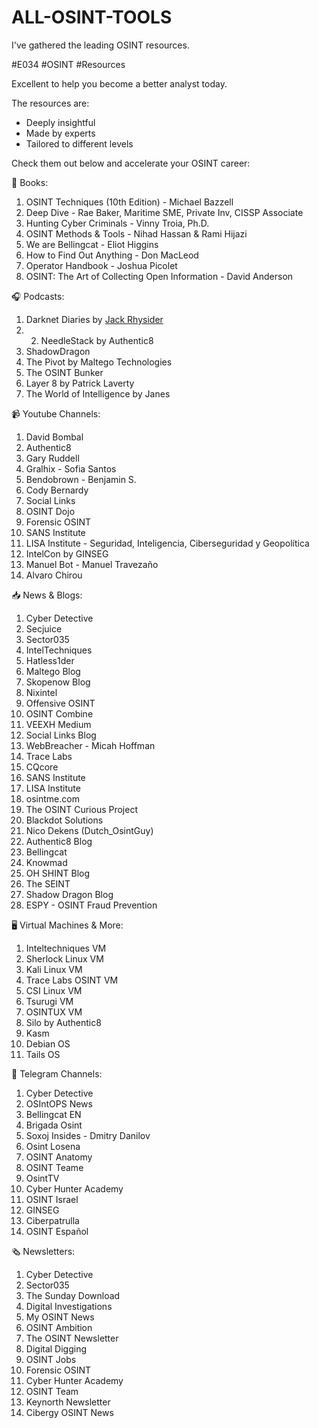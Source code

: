 # ALL-OSINT-TOOLS

I've gathered the leading OSINT resources.

#E034 #OSINT #Resources

Excellent to help you become a better analyst today.

The resources are:

- Deeply insightful
- Made by experts
- Tailored to different levels

Check them out below and accelerate your OSINT career:

📘 Books:

1. OSINT Techniques (10th Edition) - Michael Bazzell
2. Deep Dive - Rae Baker, Maritime SME, Private Inv, CISSP Associate
3. Hunting Cyber Criminals - Vinny Troia, Ph.D.
4. OSINT Methods & Tools - Nihad Hassan & Rami Hijazi
5. We are Bellingcat - Eliot Higgins
6. How to Find Out Anything - Don MacLeod
7. Operator Handbook - Joshua Picolet
8. OSINT: The Art of Collecting Open Information - David Anderson

🎧 Podcasts: 

1. Darknet Diaries by [Jack Rhysider](https://www.linkedin.com/in/jack-rhysider-02922a167/)
2. 2. NeedleStack by Authentic8
3. ShadowDragon
4. The Pivot by Maltego Technologies
5. The OSINT Bunker
6. Layer 8 by Patrick Laverty
7. The World of Intelligence by Janes

📹 Youtube Channels:

1. David Bombal
2. Authentic8
3. Gary Ruddell
4. Gralhix - Sofia Santos
5. Bendobrown - Benjamin S.
7. Cody Bernardy
8. Social Links
9. OSINT Dojo
10. Forensic OSINT
11. SANS Institute
12. LISA Institute - Seguridad, Inteligencia, Ciberseguridad y Geopolítica
13. IntelCon by GINSEG
14. Manuel Bot - Manuel Travezaño
15. Alvaro Chirou

📥 News & Blogs:

1. Cyber Detective
2. Secjuice
3. Sector035
4. IntelTechniques
5. Hatless1der
6. Maltego Blog
7. Skopenow Blog
8. Nixintel
9. Offensive OSINT
10. OSINT Combine
11. VEEXH Medium
12. Social Links Blog
13. WebBreacher - Micah Hoffman
14. Trace Labs
15. CQcore
16. SANS Institute
17. LISA Institute
18. osintme.com
19. The OSINT Curious Project
20. Blackdot Solutions
21. Nico Dekens (Dutch_OsintGuy)
22. Authentic8 Blog
23. Bellingcat
24. Knowmad
25. OH SHINT Blog
26. The SEINT
27. Shadow Dragon Blog
28. ESPY - OSINT Fraud Prevention

🖥 Virtual Machines & More:

1. Inteltechniques VM
2. Sherlock Linux VM
3. Kali Linux VM
4. Trace Labs OSINT VM
5. CSI Linux VM
6. Tsurugi VM
7. OSINTUX VM
8. Silo by Authentic8
9. Kasm
10. Debian OS
11. Tails OS

📲 Telegram Channels:

1. Cyber Detective
2. OSIntOPS News
3. Bellingcat EN
4. Brigada Osint
5. Soxoj Insides - Dmitry Danilov
6. Osint Losena
7. OSINT Anatomy
8. OSINT Teame
9. OsintTV
10. Cyber Hunter Academy
11. OSINT Israel
12. GINSEG
13. Ciberpatrulla
14. OSINT Español

🗞 Newsletters:

1. Cyber Detective
2. Sector035
3. The Sunday Download
4. Digital Investigations
5. My OSINT News
6. OSINT Ambition
7. The OSINT Newsletter
8. Digital Digging
9. OSINT Jobs
10. Forensic OSINT 
11. Cyber Hunter Academy
12. OSINT Team
13. Keynorth Newsletter
14. Cibergy OSINT News

